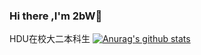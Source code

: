 ### Hi there ,I'm 2bW👋
HDU在校大二本科生
[![Anurag's github stats](https://github-readme-stats.vercel.app/api?username=2bWant2b)](https://github.com/anuraghazra/github-readme-stats)

<!--
**2bWant2b/2bWant2b** is a ✨ _special_ ✨ repository because its `README.md` (this file) appears on your GitHub profile.

Here are some ideas to get you started:

- 🔭 I’m currently working on ...
- 🌱 I’m currently learning ...
- 👯 I’m looking to collaborate on ...
- 🤔 I’m looking for help with ...
- 💬 Ask me about ...
- 📫 How to reach me: ...
- 😄 Pronouns: ...
- ⚡ Fun fact: ...
-->
